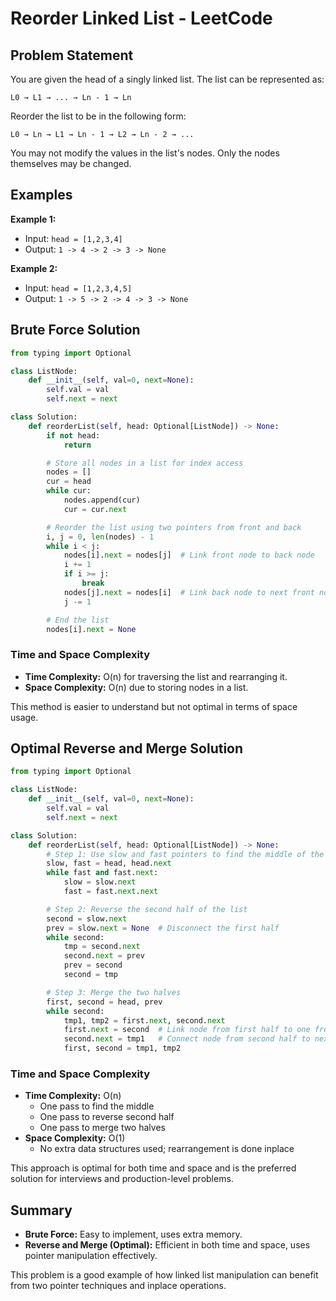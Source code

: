 # Reorder Linked List - LeetCode

## Problem Statement
You are given the head of a singly linked list. The list can be represented as:

```
L0 → L1 → ... → Ln - 1 → Ln
```

Reorder the list to be in the following form:

```
L0 → Ln → L1 → Ln - 1 → L2 → Ln - 2 → ...
```

You may not modify the values in the list's nodes. Only the nodes themselves may be changed.

## Examples

**Example 1:**
- Input: `head = [1,2,3,4]`
- Output: `1 -> 4 -> 2 -> 3 -> None`

**Example 2:**
- Input: `head = [1,2,3,4,5]`
- Output: `1 -> 5 -> 2 -> 4 -> 3 -> None`

## Brute Force Solution

```python
from typing import Optional

class ListNode:
    def __init__(self, val=0, next=None):
        self.val = val
        self.next = next

class Solution:
    def reorderList(self, head: Optional[ListNode]) -> None:
        if not head:
            return

        # Store all nodes in a list for index access
        nodes = []
        cur = head
        while cur:
            nodes.append(cur)
            cur = cur.next

        # Reorder the list using two pointers from front and back
        i, j = 0, len(nodes) - 1
        while i < j:
            nodes[i].next = nodes[j]  # Link front node to back node
            i += 1
            if i >= j:
                break
            nodes[j].next = nodes[i]  # Link back node to next front node
            j -= 1

        # End the list
        nodes[i].next = None
```

### Time and Space Complexity
- **Time Complexity:** O(n) for traversing the list and rearranging it.
- **Space Complexity:** O(n) due to storing nodes in a list.

This method is easier to understand but not optimal in terms of space usage.

## Optimal Reverse and Merge Solution

```python
from typing import Optional

class ListNode:
    def __init__(self, val=0, next=None):
        self.val = val
        self.next = next

class Solution:
    def reorderList(self, head: Optional[ListNode]) -> None:
        # Step 1: Use slow and fast pointers to find the middle of the list
        slow, fast = head, head.next
        while fast and fast.next:
            slow = slow.next
            fast = fast.next.next

        # Step 2: Reverse the second half of the list
        second = slow.next
        prev = slow.next = None  # Disconnect the first half
        while second:
            tmp = second.next
            second.next = prev
            prev = second
            second = tmp

        # Step 3: Merge the two halves
        first, second = head, prev
        while second:
            tmp1, tmp2 = first.next, second.next
            first.next = second  # Link node from first half to one from reversed second half
            second.next = tmp1   # Connect node from second half to next node from first half
            first, second = tmp1, tmp2
```

### Time and Space Complexity
- **Time Complexity:** O(n)
  - One pass to find the middle
  - One pass to reverse second half
  - One pass to merge two halves
- **Space Complexity:** O(1)
  - No extra data structures used; rearrangement is done inplace

This approach is optimal for both time and space and is the preferred solution for interviews and production-level problems.

## Summary
- **Brute Force:** Easy to implement, uses extra memory.
- **Reverse and Merge (Optimal):** Efficient in both time and space, uses pointer manipulation effectively.

This problem is a good example of how linked list manipulation can benefit from two pointer techniques and inplace operations.

